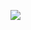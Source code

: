 ![](http://www.plantuml.com/plantuml/proxy?cache=no&src=https://raw.githubusercontent.com/oleksandrblazhko/ai204-pargalova/laboratory-work-7/2-SoftwareDesign/2.7-PlantUML/UML-ConceptClasses.puml)
